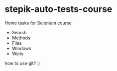 # stepik-auto-tests-course
Home tasks for Selenium course
- Search
- Methods
- Files
- Windows
- Waits

how to use git? :)
